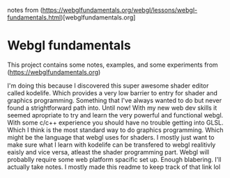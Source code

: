 notes from (https://webglfundamentals.org/webgl/lessons/webgl-fundamentals.html)[webglfundamentals.org]

# Webgl fundamentals

This project contains some notes, examples, and some experiments 
from (https://webglfundamentals.org)

I'm doing this because I discovered this super awesome shader editor
called kodelife. Which provides a very low barrier to entry for shader
and graphics programming. Something that I've always wanted to do
but never found a strightforward path into. Until now!
With my new web dev skills it seemed apropriate to try and learn
the very powerful and functional webgl.
With some c/c++ experience you should have no trouble getting into 
GLSL. Which I think is the most standard way to do graphics programming.
Which might be the language that webgl uses for shaders.
I mostly just want to make sure what I learn with kodelife can be 
transfered to webgl realitivly eaisly and vice versa, atleast the shader programming part.
Webgl will probablly require some web platform spacific set up.
Enough blabering. I'll actually take notes.
I mostly made this readme to keep track of that link lol




